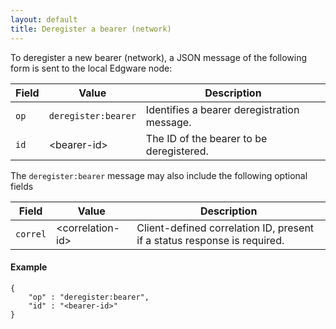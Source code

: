 ```yaml
---
layout: default
title: Deregister a bearer (network)
---
```


To deregister a new bearer (network), a JSON message of the following form is sent to the local Edgware node:

| Field | Value               | Description |
| ------| ------------------- | ----------- | 
| `op`  | `deregister:bearer` | Identifies a bearer deregistration message. |
| `id`  | \<bearer-id>        | The ID of the bearer to be deregistered. |

The `deregister:bearer` message may also include the following optional fields

| Field    | Value             | Description |
| -------- | ----------------- | ----------- | 
| `correl` | \<correlation-id> | Client-defined correlation ID, present if a status response is required. |

#### Example   

	{
		"op" : "deregister:bearer",
		"id" : "<bearer-id>"
	}
    
